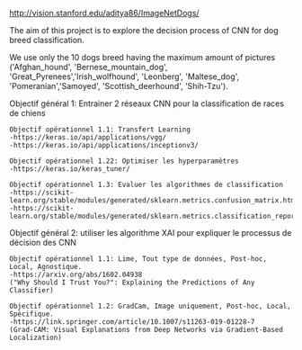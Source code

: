 http://vision.stanford.edu/aditya86/ImageNetDogs/

The aim of this project is to explore the decision process of CNN for dog breed classification.

We use only the 10 dogs breed having the maximum amount of pictures ('Afghan_hound', 'Bernese_mountain_dog', 'Great_Pyrenees','Irish_wolfhound', 'Leonberg', 'Maltese_dog', 'Pomeranian','Samoyed', 'Scottish_deerhound', 'Shih-Tzu').



Objectif général 1: Entrainer 2 réseaux CNN pour la classification de races de chiens

	Objectif opérationnel 1.1: Transfert Learning
	-https://keras.io/api/applications/vgg/
	-https://keras.io/api/applications/inceptionv3/

	Objectif opérationnel 1.22: Optimiser les hyperparamètres
	-https://keras.io/keras_tuner/

	Objectif opérationnel 1.3: Evaluer les algorithmes de classification
	-https://scikit-learn.org/stable/modules/generated/sklearn.metrics.confusion_matrix.html
	-https://scikit-learn.org/stable/modules/generated/sklearn.metrics.classification_report.html

Objectif général 2: utiliser les algorithme XAI pour expliquer le processus de décision des CNN

	Objectif opérationnel 1.1: Lime, Tout type de données, Post-hoc, Local, Agnostique.
	-https://arxiv.org/abs/1602.04938 
	("Why Should I Trust You?": Explaining the Predictions of Any Classifier)

	Objectif opérationnel 1.2: GradCam, Image uniquement, Post-hoc, Local, Spécifique.
	-https://link.springer.com/article/10.1007/s11263-019-01228-7
	(Grad-CAM: Visual Explanations from Deep Networks via Gradient-Based Localization)
